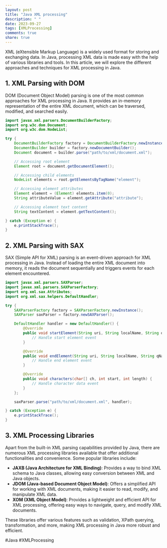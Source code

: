 ```yaml
---
layout: post
title: "Java XML processing"
description: " "
date: 2023-09-27
tags: [XMLProcessing]
comments: true
share: true
---
```


XML (eXtensible Markup Language) is a widely used format for storing and exchanging data. In Java, processing XML data is made easy with the help of various libraries and tools. In this article, we will explore the different approaches and techniques for XML processing in Java.

## 1. XML Parsing with DOM

DOM (Document Object Model) parsing is one of the most common approaches for XML processing in Java. It provides an in-memory representation of the entire XML document, which can be traversed, modified, and searched easily.

```java
import javax.xml.parsers.DocumentBuilderFactory;
import org.w3c.dom.Document;
import org.w3c.dom.NodeList;

try {
    DocumentBuilderFactory factory = DocumentBuilderFactory.newInstance();
    DocumentBuilder builder = factory.newDocumentBuilder();
    Document document = builder.parse("path/to/xml/document.xml");

    // Accessing root element
    Element root = document.getDocumentElement();

    // Accessing child elements
    NodeList elements = root.getElementsByTagName("element");

    // Accessing element attributes
    Element element = (Element) elements.item(0);
    String attributeValue = element.getAttribute("attribute");

    // Accessing element text content
    String textContent = element.getTextContent();

} catch (Exception e) {
    e.printStackTrace();
}
```

## 2. XML Parsing with SAX

SAX (Simple API for XML) parsing is an event-driven approach for XML processing in Java. Instead of loading the entire XML document into memory, it reads the document sequentially and triggers events for each element encountered.

```java
import javax.xml.parsers.SAXParser;
import javax.xml.parsers.SAXParserFactory;
import org.xml.sax.Attributes;
import org.xml.sax.helpers.DefaultHandler;

try {
    SAXParserFactory factory = SAXParserFactory.newInstance();
    SAXParser saxParser = factory.newSAXParser();

    DefaultHandler handler = new DefaultHandler() {
        @Override
        public void startElement(String uri, String localName, String qName, Attributes attributes) {
            // Handle start element event
        }

        @Override
        public void endElement(String uri, String localName, String qName) {
            // Handle end element event
        }

        @Override
        public void characters(char[] ch, int start, int length) {
            // Handle character data event
        }
    };

    saxParser.parse("path/to/xml/document.xml", handler);

} catch (Exception e) {
    e.printStackTrace();
}
```

## 3. XML Processing Libraries

Apart from the built-in XML parsing capabilities provided by Java, there are numerous XML processing libraries available that offer additional functionalities and convenience. Some popular libraries include:
- **JAXB (Java Architecture for XML Binding)**: Provides a way to bind XML schema to Java classes, allowing easy conversion between XML and Java objects.
- **JDOM (Java-based Document Object Model)**: Offers a simplified API for working with XML documents, making it easier to read, modify, and manipulate XML data.
- **XOM (XML Object Model)**: Provides a lightweight and efficient API for XML processing, offering easy ways to navigate, query, and modify XML documents.

These libraries offer various features such as validation, XPath querying, transformation, and more, making XML processing in Java more robust and efficient.

#Java #XMLProcessing